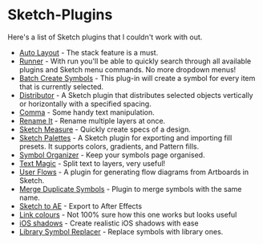# Sketch-Plugins

Here's a list of Sketch plugins that I couldn't work with out.

- [Auto Layout](https://animaapp.github.io/) - The stack feature is a must.
- [Runner](http://sketchrunner.com/) - With ​​run​ you'll be able to quickly search through all available plugins and Sketch menu commands. No more dropdown menus!
- [Batch Create Symbols](https://github.com/demersdesigns/sketch-batch-create-symbols) - This plug-in will create a symbol for every item that is currently selected.
- [Distributor](https://github.com/PEZ/SketchDistributor) - A Sketch plugin that distributes selected objects vertically or horizontally with a specified spacing.
- [Comma](https://github.com/margusholland/Comma) - Some handy text manipulation.
- [Rename It](https://github.com/rodi01/RenameIt) - Rename multiple layers at once.
- [Sketch Measure](https://github.com/utom/sketch-measure) - Quickly create specs of a design.
- [Sketch Palettes](https://github.com/andrewfiorillo/sketch-palettes) - A Sketch plugin for exporting and importing fill presets. It supports colors, gradients, and Pattern fills.
- [Symbol Organizer](https://github.com/sonburn/symbol-organizer) - Keep your symbols page organised.
- [Text Magic](https://github.com/tinci/Text-Magic?ref=sketchhunt) - Split text to layers, very useful!
- [User Flows](https://abynim.github.io/UserFlows/) - A plugin for generating flow diagrams from Artboards in Sketch.
- [Merge Duplicate Symbols](https://github.com/oodesign/merge-duplicate-symbols) - Plugin to merge symbols with the same name.
- [Sketch to AE](https://google.github.io/sketch2ae/) - Export to After Effects
- [Link colours](https://lalomrtnz.github.io/Chain/) - Not 100% sure how this one works but looks useful
- [iOS shadows](https://github.com/Volorf/iShadow) - Create realistic iOS shadows with ease
- [Library Symbol Replacer](https://github.com/zeroheight/library-symbol-replacer) - Replace symbols with library ones.
